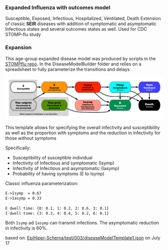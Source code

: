 ### Expanded Influenza with outcomes model
Susceptible, Exposed, Infectious, Hospitalized, Ventilated, Death
Extension of classic **SEIR** diseases with addition of symptomatic and asymptomatic Infectious states and several outcomes states as well.  Used for CDC STOMP-flu study

### Expansion
This age-group expanded disease model was produced by scripts in the [STOMPflu repo](https://github.com/NSSAC/STOMP-flu). In the DiseaseModelBuilder folder and relies on a spreadsheet to fully parameterize the transitions and delays


![SEIR model diagram](influenza_vax_outcomes.png)  

This template allows for specifying the overall infectivity and susceptibility as well as the proportion with symptoms and the reduction in infectivity for those without symptoms

Specifically:  
* Susceptibility of susceptible individual  
* Infectivity of Infectious and symptomatic (Isymp)  
* Infectivity of Infectious and asymptomatic (Iasymp)  
* Probability of having symptoms (E to Isymp)  

Classic influenza parameterization:
```
E->Isymp  = 0.67
E->Iasymp = 0.33

E dwell time: {0: 0.1, 1: 0.2, 2: 0.6, 3: 0.1}
I dwell time: {3: 0.3, 4: 0.4, 5: 0.2, 6: 0.1}
```
Both `Isymp` ad `Iasymp` can transmit infections. The asymptomatic reduction in infectivity is 60%.

based on: [EpiHiper-Schema/test/003/diseaseModelTemplate1.json](https://github.com/NSSAC/EpiHiper-Schema/blob/master/test/003/diseaseModelTemplate1.json)
on July 17
